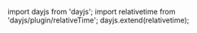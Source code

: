 import dayjs from 'dayjs';
import relativetime from 'dayjs/plugin/relativeTime';
dayjs.extend(relativetime);
